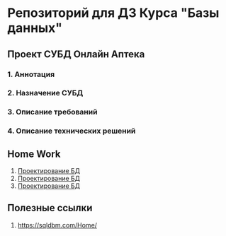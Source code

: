 # Репозиторий для ДЗ Курса "Базы данных"
## Проект СУБД Онлайн Аптека

### 1. Аннотация
### 2. Назначение СУБД
### 3. Описание требований
### 4. Описание технических решений

## Home Work
1. [Проектирование БД](https://github.com/barmank32/Otus_RDBMS/blob/homework_01/README.md)
2. [Проектирование БД](https://github.com/barmank32/Otus_RDBMS/blob/homework_02/README.md)
3. [Проектирование БД](https://github.com/barmank32/Otus_RDBMS/blob/homework_03/README.md)

## Полезные ссылки
1. https://sqldbm.com/Home/
